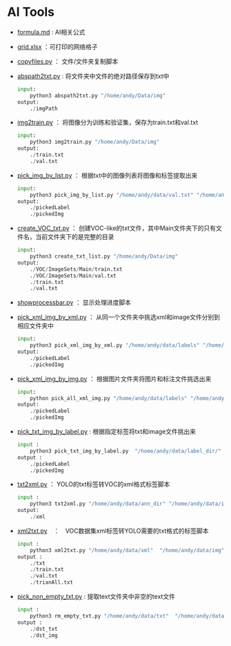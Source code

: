 # AI Tools
- [formula.md](./formula.md) : AI相关公式
- [grid.xlsx](./grid.xlsx) ：可打印的网络格子
- [copyfiles.py](./copyfiles.py) ： 文件/文件夹复制脚本
- [abspath2txt.py](./abspath2txt.py) : 将文件夹中文件的绝对路径保存到txt中
    ```python
    input: 
        python3 abspath2txt.py "/home/andy/Data/img"
    output: 
        ./imgPath
    ```
- [img2train.py](./img2train.py) ： 将图像分为训练和验证集，保存为train.txt和val.txt
    ```python
    input: 
        python3 img2train.py "/home/andy/Data/img"
    output: 
        ./train.txt
        ./val.txt
    ```
- [pick_img_by_list.py](./pick_img_by_list.py) ： 根据txt中的图像列表将图像和标签提取出来
    ```python
    input: 
        python3 pick_img_by_list.py "/home/andy/data/val.txt" "/home/andy/data/labels" "/home/andy/data/img"
    output: 
        ./pickedLabel
        ./pickedImg

- [create_VOC_txt.py](./create_VOC_txt.py) ： 创建VOC-like的txt文件，其中Main文件夹下的只有文件名，当前文件夹下的是完整的目录
    ```python
    input: 
        python3 create_txt_list.py "/home/andy/Data/img"
    output: 
        ./VOC/ImageSets/Main/train.txt
        ./VOC/ImageSets/Main/val.txt
        ./train.txt
        ./val.txt
    ```
- [showprocessbar.py](./showprocessbar.py) ： 显示处理进度脚本
- [pick_xml_img_by_xml.py](./pick_xml_img_by_xml.py) ： 从同一个文件夹中挑选xml和image文件分别到相应文件夹中
    ```python
    input: 
        python3 pick_xml_img_by_xml.py "/home/andy/data/labels" "/home/andy/data/img" 
    output:    
        ./pickedLabel
        ./pickedImg
    ```
- [pick_xml_img_by_img.py](./pick_xml_img_by_img.py) ： 根据图片文件夹将图片和标注文件挑选出来
    ```python
    input: 
        python pick_all_xml_img.py "/home/andy/data/labels" "/home/andy/data/img"
    output:    
        ./pickedLabel
        ./pickedImg
    ```
- [pick_txt_img_by_label.py](./pick_txt_img_by_label.py) : 根据指定标签将txt和image文件挑出来
    ```python
    input : 
        python3 pick_txt_img_by_label.py  "/home/andy/data/label_dir/"  "/home/andy/data/img_dir/" 
    output : 
        ./pickedLabel
        ./pickedImg
    ```
- [txt2xml.py](./txt2xml.py) ： YOLO的txt标签转VOC的xml格式标签脚本
    ```python
    input : 
        python3 txt2xml.py "/home/andy/data/ann_dir" "/home/andy/data/img_dir"
    output:
        ./xml
    ```
- [xml2txt.py](./xml2txt.py)　：　VOC数据集xml标签转YOLO需要的txt格式的标签脚本
    ```python
    input : 
        python3 xml2txt.py "/home/andy/data/xml"  "/home/andy/data/img"
    output :
        ./txt
        ./train.txt
        ./val.txt
        ./trianAll.txt
    ```

- [pick_non_empty_txt.py](./pick_non_empty_txt.py) : 提取text文件夹中非空的text文件
    ```python
    input : 
        python3 rm_empty_txt.py "/home/andy/data/txt"  "/home/andy/data/img"
    output :
        ./dst_txt
        ./dst_img
    ```